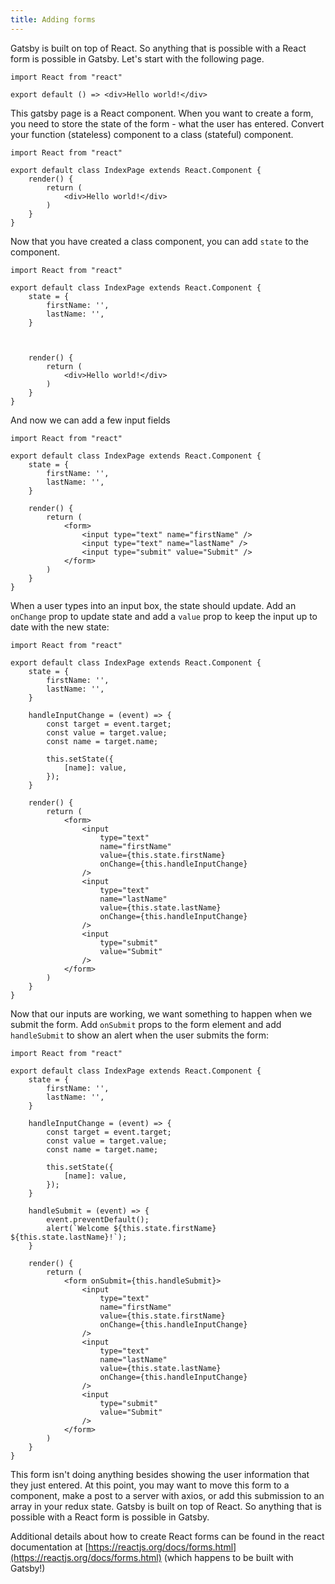 ```yaml
---
title: Adding forms
---
```


Gatsby is built on top of React. So anything that is possible with a React form is possible in Gatsby. Let's start with the following page.

```JSX
import React from "react"

export default () => <div>Hello world!</div>
```

This gatsby page is a React component. When you want to create a form, you need to store the state of the form - what the user has entered. Convert your function (stateless) component to a class (stateful) component.

```JSX
import React from "react"

export default class IndexPage extends React.Component {
    render() {
        return (
            <div>Hello world!</div>
        )
    }
}
```

Now that you have created a class component, you can add `state` to the component.

```JSX
import React from "react"

export default class IndexPage extends React.Component {
    state = {
        firstName: '',
        lastName: '',
    }

    

    render() {
        return (
            <div>Hello world!</div>
        )
    }
}
```

And now we can add a few input fields

```JSX
import React from "react"

export default class IndexPage extends React.Component {
    state = {
        firstName: '',
        lastName: '',
    }

    render() {
        return (
            <form>
                <input type="text" name="firstName" />
                <input type="text" name="lastName" />
                <input type="submit" value="Submit" />
            </form>
        )
    }
}
```

When a user types into an input box, the state should update. Add an `onChange` prop to update state and add a `value` prop to keep the input up to date with the new state:

```JSX
import React from "react"

export default class IndexPage extends React.Component {
    state = {
        firstName: '',
        lastName: '',
    }

    handleInputChange = (event) => {
        const target = event.target;
        const value = target.value;
        const name = target.name;

        this.setState({
            [name]: value,
        });
    }

    render() {
        return (
            <form>
                <input
                    type="text"
                    name="firstName"
                    value={this.state.firstName}
                    onChange={this.handleInputChange}
                />
                <input
                    type="text"
                    name="lastName"
                    value={this.state.lastName}
                    onChange={this.handleInputChange}
                />
                <input
                    type="submit"
                    value="Submit"
                />
            </form>
        )
    }
}
```

Now that our inputs are working, we want something to happen when we submit the form. Add `onSubmit` props to the form element and add `handleSubmit` to show an alert when the user submits the form:

```JSX
import React from "react"

export default class IndexPage extends React.Component {
    state = {
        firstName: '',
        lastName: '',
    }

    handleInputChange = (event) => {
        const target = event.target;
        const value = target.value;
        const name = target.name;

        this.setState({
            [name]: value,
        });
    }

    handleSubmit = (event) => {
        event.preventDefault();
        alert(`Welcome ${this.state.firstName} ${this.state.lastName}!`);
    }

    render() {
        return (
            <form onSubmit={this.handleSubmit}>
                <input
                    type="text"
                    name="firstName"
                    value={this.state.firstName}
                    onChange={this.handleInputChange}
                />
                <input
                    type="text"
                    name="lastName"
                    value={this.state.lastName}
                    onChange={this.handleInputChange}
                />
                <input
                    type="submit"
                    value="Submit"
                />
            </form>
        )
    }
}
```

This form isn't doing anything besides showing the user information that they just entered. At this point, you may want to move this form to a component, make a post to a server with axios, or add this submission to an array in your redux state. Gatsby is built on top of React. So anything that is possible with a React form is possible in Gatsby.

Additional details about how to create React forms can be found in the react documentation at [https://reactjs.org/docs/forms.html](https://reactjs.org/docs/forms.html) (which happens to be built with Gatsby!)
